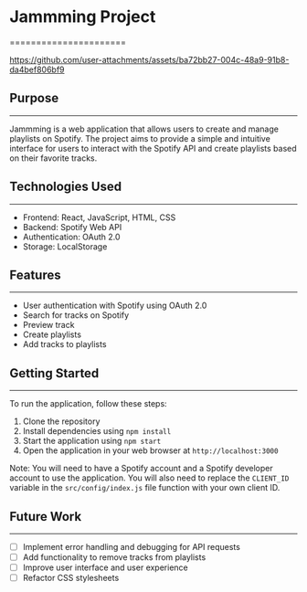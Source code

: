 # Jammming Project

======================

https://github.com/user-attachments/assets/ba72bb27-004c-48a9-91b8-da4bef806bf9

## Purpose

---

Jammming is a web application that allows users to create and manage playlists on Spotify. The project aims to provide a simple and intuitive interface for users to interact with the Spotify API and create playlists based on their favorite tracks.

## Technologies Used

---

- Frontend: React, JavaScript, HTML, CSS
- Backend: Spotify Web API
- Authentication: OAuth 2.0
- Storage: LocalStorage

## Features

---

- User authentication with Spotify using OAuth 2.0
- Search for tracks on Spotify
- Preview track
- Create playlists
- Add tracks to playlists

## Getting Started

---

To run the application, follow these steps:

1. Clone the repository
2. Install dependencies using `npm install`
3. Start the application using `npm start`
4. Open the application in your web browser at `http://localhost:3000`

Note: You will need to have a Spotify account and a Spotify developer account to use the application. You will also need to replace the `CLIENT_ID` variable in the `src/config/index.js` file function with your own client ID.

## Future Work

---

- [ ] Implement error handling and debugging for API requests
- [ ] Add functionality to remove tracks from playlists
- [ ] Improve user interface and user experience
- [ ] Refactor CSS stylesheets
